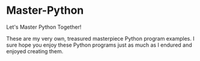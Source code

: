 # Master-Python
Let's Master Python Together!

These are my very own, treasured masterpiece Python program examples. I sure hope you enjoy these Python programs just as much as I endured and enjoyed creating them.
